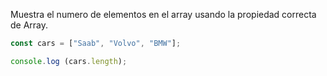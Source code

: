 Muestra el numero de elementos en el array usando la propiedad correcta de Array.

```js
const cars = ["Saab", "Volvo", "BMW"];

console.log (cars.length);
```

